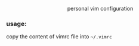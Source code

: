 <p align="center">personal vim configuration</p>


### usage:
copy the content of vimrc file into ``~/.vimrc``


